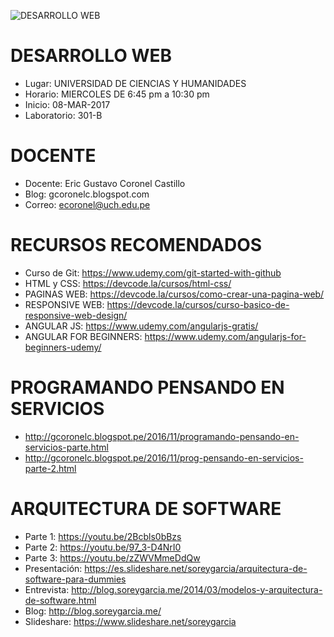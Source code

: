 ![DESARROLLO WEB](https://raw.githubusercontent.com/gcoronelc/UCH_DES_WEB_2017-1/master/logo.png)

# DESARROLLO WEB

- Lugar: UNIVERSIDAD DE CIENCIAS Y HUMANIDADES
- Horario: MIERCOLES DE 6:45 pm a 10:30 pm
- Inicio: 08-MAR-2017
- Laboratorio: 301-B


# DOCENTE

- Docente: Eric Gustavo Coronel Castillo
- Blog: gcoronelc.blogspot.com
- Correo: ecoronel@uch.edu.pe

# RECURSOS RECOMENDADOS

- Curso de Git: https://www.udemy.com/git-started-with-github
- HTML y CSS: https://devcode.la/cursos/html-css/
- PAGINAS WEB: https://devcode.la/cursos/como-crear-una-pagina-web/
- RESPONSIVE WEB: https://devcode.la/cursos/curso-basico-de-responsive-web-design/
- ANGULAR JS: https://www.udemy.com/angularjs-gratis/
- ANGULAR FOR BEGINNERS: https://www.udemy.com/angularjs-for-beginners-udemy/


# PROGRAMANDO PENSANDO EN SERVICIOS

- http://gcoronelc.blogspot.pe/2016/11/programando-pensando-en-servicios-parte.html
- http://gcoronelc.blogspot.pe/2016/11/prog-pensando-en-servicios-parte-2.html


# ARQUITECTURA DE SOFTWARE

- Parte 1: https://youtu.be/2Bcbls0bBzs
- Parte 2: https://youtu.be/97_3-D4NrI0
- Parte 3: https://youtu.be/zZWVMmeDdQw
- Presentación: https://es.slideshare.net/soreygarcia/arquitectura-de-software-para-dummies
- Entrevista: http://blog.soreygarcia.me/2014/03/modelos-y-arquitectura-de-software.html
- Blog: http://blog.soreygarcia.me/
- Slideshare: https://www.slideshare.net/soreygarcia



